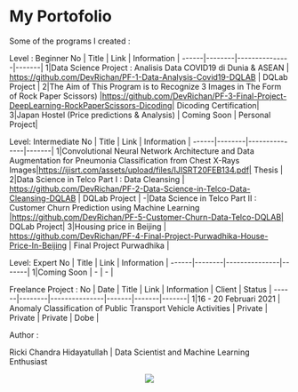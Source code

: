 # My Portofolio


Some of the programs I created :


Level : Beginner
No |  Title  | Link | Information |
------|--------|---------------|-------|
1|Data Science Project : Analisis Data COVID19 di Dunia & ASEAN  |  https://github.com/DevRichan/PF-1-Data-Analysis-Covid19-DQLAB | DQLab Project |
2|The Aim of This Program is to Recognize 3 Images in The Form of Rock Paper Scissors) |https://github.com/DevRichan/PF-3-Final-Project-DeepLearning-RockPaperScissors-Dicoding| Dicoding Certification|
3|Japan Hostel (Price predictions & Analysis) | Coming Soon | Personal Project|

Level: Intermediate
No |  Title  | Link | Information |
------|--------|---------------|-------|
1|Convolutional Neural Network Architecture and Data Augmentation for Pneumonia Classification from Chest X-Rays Images|https://ijisrt.com/assets/upload/files/IJISRT20FEB134.pdf| Thesis |
2|Data Science in Telco Part I : Data Cleansing |  https://github.com/DevRichan/PF-2-Data-Science-in-Telco-Data-Cleansing-DQLAB | DQLab Project |
-|Data Science in Telco Part II : Customer Churn Prediction using Machine Learning |https://github.com/DevRichan/PF-5-Customer-Churn-Data-Telco-DQLAB| DQLab Project|
3|Housing price in Beijing |  https://github.com/DevRichan/PF-4-Final-Project-Purwadhika-House-Price-In-Beijing | Final Project Purwadhika |



Level: Expert
No |  Title  | Link | Information |
------|--------|---------------|-------|
1|Coming Soon |  - | - |





Freelance Project : 
No | Date |  Title  | Link | Information | Client | Status |
------|--------|---------------|-------|-------|-------|
1|16 - 20 Februari 2021 | Anomaly Classification of Public Transport Vehicle Activities  |  Private | Private | Private | Dobe |


Author : 

Ricki Chandra Hidayatullah | Data Scientist and Machine Learning Enthusiast

<center><img src="https://user-images.githubusercontent.com/53082147/101026382-6975b900-35a9-11eb-8348-808f386f2801.jpeg"></center>

